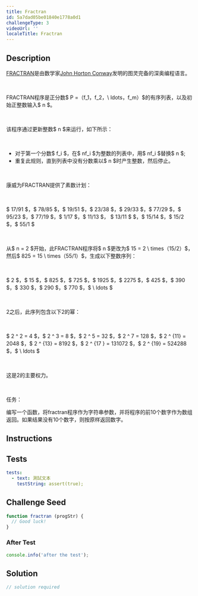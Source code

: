 ```yaml
---
title: Fractran
id: 5a7dad05be01840e1778a0d1
challengeType: 3
videoUrl: ''
localeTitle: Fractran
---
```


## Description
<section id="description"><div class="rosetta"><p class="rosetta__paragraph"> <span class="rosetta__text--bold"><a class="rosetta__link--wiki" href="https://en.wikipedia.org/wiki/FRACTRAN" title="wp：FRACTRAN">FRACTRAN</a></span>是由数学家<a class="rosetta__link--wiki" href="https://en.wikipedia.org/wiki/John Horton Conway" title="wp：John Horton Conway">John Horton Conway</a>发明的图灵完备的深奥编程语言。 </p><br><p class="rosetta__paragraph"> FRACTRAN程序是正分数$ P =（f_1，f_2，\ ldots，f_m）$的有序列表，以及初始正整数输入$ n $。 </p><br><p class="rosetta__paragraph">该程序通过更新整数$ n $来运行，如下所示： </p><br><ul class="rosetta__unordered-list"><li class="rosetta__list-item--unordered">对于第一个分数$ f_i $，在$ nf_i $为整数的列表中，用$ nf_i $替换$ n $; </li><li class="rosetta__list-item--unordered">重复此规则，直到列表中没有分数乘以$ n $时产生整数，然后停止。 </li></ul><br><p class="rosetta__paragraph">康威为FRACTRAN提供了素数计划： </p><br><p class="rosetta__paragraph"> <span class="rosetta__text--indented">$ 17/91 $，$ 78/85 $，$ 19/51 $，$ 23/38 $，$ 29/33 $，$ 77/29 $，$ 95/23 $，$ 77/19 $，$ 1/17 $，$ 11/13 $， $ 13/11 $ $，$ 15/14 $，$ 15/2 $，$ 55/1 $</span> </p><br><p class="rosetta__paragraph">从$ n = 2 $开始，此FRACTRAN程序将$ n $更改为$ 15 = 2 \ times（15/2）$，然后$ 825 = 15 \ times（55/1）$，生成以下整数序列： </p><br><p class="rosetta__paragraph"> <span class="rosetta__text--indented">$ 2 $，$ 15 $，$ 825 $，$ 725 $，$ 1925 $，$ 2275 $，$ 425 $，$ 390 $，$ 330 $，$ 290 $，$ 770 $，$ \ ldots $</span> </p><br><p class="rosetta__paragraph"> 2之后，此序列包含以下2的幂： </p><br><p class="rosetta__paragraph"> <span class="rosetta__text--indented">$ 2 ^ 2 = 4 $，$ 2 ^ 3 = 8 $，$ 2 ^ 5 = 32 $，$ 2 ^ 7 = 128 $，$ 2 ^ {11} = 2048 $，$ 2 ^ {13} = 8192 $，$ 2 ^ {17 } = 131072 $，$ 2 ^ {19} = 524288 $，$ \ ldots $</span> </p><br><p class="rosetta__paragraph">这是2的主要权力。 </p><br><dl class="rosetta__description-list"><dt class="rosetta__description-title">任务： </dt></dl><p class="rosetta__paragraph">编写一个函数，将fractran程序作为字符串参数，并将程序的前10个数字作为数组返回。如果结果没有10个数字，则按原样返回数字。 </p></div></section>

## Instructions
<section id="instructions">
</section>

## Tests
<section id='tests'>

```yml
tests:
  - text: 測試文本
    testString: assert(true);

```

</section>

## Challenge Seed
<section id='challengeSeed'>

<div id='js-seed'>

```js
function fractran (progStr) {
  // Good luck!
}

```

</div>


### After Test
<div id='js-teardown'>

```js
console.info('after the test');
```

</div>

</section>

## Solution
<section id='solution'>

```js
// solution required
```
</section>

